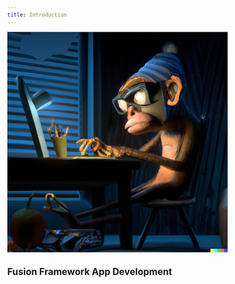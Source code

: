 ```yaml
---
title: Introduction
---
```


![code monkey](./code-monkey.png)

## Fusion Framework App Development



